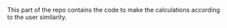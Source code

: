 This part of the repo contains the code to make the calculations according to the user similarity. 
